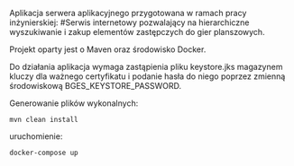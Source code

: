 Aplikacja serwera aplikacyjnego przygotowana w ramach pracy inżynierskiej:
#Serwis internetowy pozwalający na hierarchiczne wyszukiwanie i zakup elementów zastępczych do gier planszowych.

Projekt oparty jest o Maven oraz środowisko Docker. 

Do działania aplikacja wymaga zastąpienia pliku keystore.jks  magazynem kluczy dla ważnego certyfikatu i 
podanie hasła do niego poprzez zmienną środowiskową BGES_KEYSTORE_PASSWORD.

Generowanie plików wykonalnych:
```
mvn clean install
```
uruchomienie:
```
docker-compose up
```
